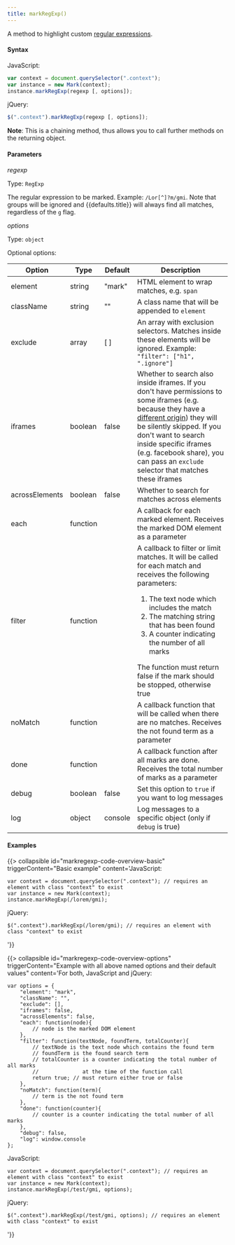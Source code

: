 ```yaml
---
title: markRegExp()
---
```


A method to highlight custom [regular expressions][regexp].

#### Syntax

JavaScript:

```javascript
var context = document.querySelector(".context");
var instance = new Mark(context);
instance.markRegExp(regexp [, options]);
```

jQuery:

```javascript
$(".context").markRegExp(regexp [, options]);
```

__Note__: This is a chaining method, thus allows you to call further methods on
the returning object.

#### Parameters

_regexp_

Type: `RegExp`

The regular expression to be marked. Example: `/Lor[^]?m/gmi`. Note that groups
will be ignored and {{defaults.title}} will always find all matches, regardless
of the `g` flag.

_options_

Type: `object`

Optional options:

| Option             | Type     | Default | Description                                                                                                                                                                                                                                                                                                                                               |
|--------------------|----------|---------|-----------------------------------------------------------------------------------------------------------------------------------------------------------------------------------------------------------------------------------------------------------------------------------------------------------------------------------------------------------|
| element            | string   | "mark"  | HTML element to wrap matches, e.g. `span`                                                                                                                                                                                                                                                                                                                 |
| className          | string   | ""      | A class name that will be appended to `element`                                                                                                                                                                                                                                                                                                           |
| exclude            | array    | [ ]     | An array with exclusion selectors. Matches inside these elements will be ignored. Example: `"filter": ["h1", ".ignore"]`                                                                                                                                                                                                                                  |
| iframes            | boolean  | false   | Whether to search also inside iframes. If you don't have permissions to some iframes (e.g. because they have a [different origin][SOP]) they will be silently skipped. If you don't want to search inside specific iframes (e.g. facebook share), you can pass an `exclude` selector that matches these iframes                                           |
| acrossElements     | boolean  | false   | Whether to search for matches across elements                                                                                                                                                                                                                                                                                                             |
| each               | function |         | A callback for each marked element. Receives the marked DOM element as a parameter                                                                                                                                                                                                                                                                        |
| filter             | function |         | A callback to filter or limit matches. It will be called for each match and receives the following parameters: <ol><li>The text node which includes the match</li><li>The matching string that has been found</li><li>A counter indicating the number of all marks</li></ol> The function must return false if the mark should be stopped, otherwise true |
| noMatch            | function |         | A callback function that will be called when there are no matches. Receives the not found term as a parameter                                                                                                                                                                                                                                             |
| done               | function |         | A callback function after all marks are done. Receives the total number of marks as a parameter                                                                                                                                                                                                                                                           |
| debug              | boolean  | false   | Set this option to `true` if you want to log messages                                                                                                                                                                                                                                                                                                     |
| log                | object   | console | Log messages to a specific object (only if  `debug` is true)                                                                                                                                                                                                                                                                                              |

#### Examples

{{> collapsible
id="markregexp-code-overview-basic"
triggerContent="Basic example"
content='JavaScript:

<pre><code class="lang-javascript">var context = document.querySelector(".context"); // requires an element with class "context" to exist
var instance = new Mark(context);
instance.markRegExp(/lorem/gmi);
</code></pre>

jQuery:

<pre><code class="lang-javascript">$(".context").markRegExp(/lorem/gmi); // requires an element with class "context" to exist</code></pre>
'}}

{{> collapsible
id="markregexp-code-overview-options"
triggerContent="Example with all above named options and their default values"
content='For both, JavaScript and jQuery:

<pre><code class="lang-javascript">var options = {
    "element": "mark",
    "className": "",
    "exclude": [],
    "iframes": false,
    "acrossElements": false,
    "each": function(node){
        // node is the marked DOM element
    },
    "filter": function(textNode, foundTerm, totalCounter){
        // textNode is the text node which contains the found term
        // foundTerm is the found search term
        // totalCounter is a counter indicating the total number of all marks
        //              at the time of the function call
        return true; // must return either true or false
    },
    "noMatch": function(term){
        // term is the not found term
    },
    "done": function(counter){
        // counter is a counter indicating the total number of all marks
    },
    "debug": false,
    "log": window.console
};
</code></pre>

JavaScript:

<pre><code class="lang-javascript">var context = document.querySelector(".context"); // requires an element with class "context" to exist
var instance = new Mark(context);
instance.markRegExp(/test/gmi, options);
</code></pre>

jQuery:

<pre><code class="lang-javascript">$(".context").markRegExp(/test/gmi, options); // requires an element with class "context" to exist</code></pre>
'}}

[SOP]: https://en.wikipedia.org/wiki/Same-origin_policy
[regexp]: https://developer.mozilla.org/en-US/docs/Web/JavaScript/Guide/Regular_Expressions
